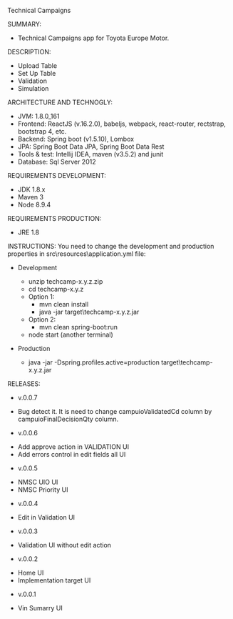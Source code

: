 Technical Campaigns

SUMMARY:
* Technical Campaigns app for Toyota Europe Motor.

DESCRIPTION:
* Upload Table
* Set Up Table
* Validation
* Simulation

ARCHITECTURE AND TECHNOGLY:
* JVM: 1.8.0_161
* Frontend: ReactJS (v.16.2.0), babeljs, webpack, react-router, rectstrap, bootstrap 4, etc.
* Backend: Spring boot (v1.5.10), Lombox
* JPA: Spring Boot Data JPA, Spring Boot Data Rest
* Tools & test: Intellij IDEA, maven (v3.5.2) and junit
* Database: Sql Server 2012

REQUIREMENTS DEVELOPMENT:
* JDK 1.8.x
* Maven 3
* Node 8.9.4

REQUIREMENTS PRODUCTION:
* JRE 1.8

INSTRUCTIONS:
You need to change the development and production properties in src\resources\application.yml file:
* Development
    * unzip techcamp-x.y.z.zip
    * cd techcamp-x.y.z
    * Option 1:
        * mvn clean install  
        * java -jar target\techcamp-x.y.z.jar
    * Option 2:
        * mvn clean spring-boot:run 
    * node start  (another terminal)

* Production
    * java -jar -Dspring.profiles.active=production target\techcamp-x.y.z.jar
    
RELEASES:
* v.0.0.7
- Bug detect it. It is need to change campuioValidatedCd column by campuioFinalDecisionQty column.
* v.0.0.6
- Add approve action in VALIDATION UI
- Add errors control in edit fields all UI
* v.0.0.5
- NMSC UIO UI
- NMSC Priority UI
* v.0.0.4
- Edit in Validation UI
* v.0.0.3
- Validation UI without edit action
* v.0.0.2
- Home UI
- Implementation target UI
* v.0.0.1
- Vin Sumarry UI





